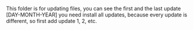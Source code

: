 This folder is for updating files, you can see the first and the last update [DAY-MONTH-YEAR] you need install all updates,
because every update is different, so first add update 1, 2, etc.
